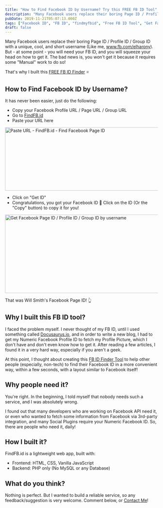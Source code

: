 ```yaml
---
title: "How to Find Facebook ID by Username? Try this FREE FB ID Tool"
description: "Many Facebook users replace their boring Page ID / Profile ID / Group ID with a unique, cool, and short username (Like me, <a href=\"https://www.facebook.com/elh"
pubDate: 2019-11-21T05:07:13.000Z
tags: ["Facebook ID", "FB ID", "findmyfbid", "Free FB ID Tool", "Get Facebook Group ID", "Get Facebook ID by Username", "Get Facebook Page ID", "Get Facebook Profile ID"]
draft: false
---
```


Many Facebook users replace their boring Page ID / Profile ID / Group ID with a unique, cool, and short username (Like me, <a href="https://www.facebook.com/elharony">www.fb.com/elharony</a>). But - at some point - you will need your FB ID, and you will squeeze your head on how to get it. The bad news is, you won't get it because it requires some "Manual" work to do so!

That's why I built this <a href="https://findfb.id">FREE FB ID Finder</a> ⭐
<h2>How to Find Facebook ID by Username?</h2>
It has never been easier, just do the following:
<ul>
 	<li>Copy your Facebook Profile URL / Page URL / Group URL</li>
 	<li>Go to <a href="https://findfb.id">FindFB.id</a></li>
 	<li>Paste your URL here</li>
</ul>
<img class="size-full wp-image-620 aligncenter" src="https://www.elharony.com/wp-content/uploads/2019/11/Paste-URL-FindFB.id-Find-Facebook-Page-ID.jpg" alt="Paste URL - FindFB.id - Find Facebook Page ID" width="736" height="208" />
<ul>
 	<li>Click on "Get ID"</li>
 	<li>Congratulations, you got your Facebook ID 🎉 Click on the ID (Or the "Copy" button) to copy it for you!</li>
</ul>
<img class="aligncenter wp-image-621 size-full" src="https://www.elharony.com/wp-content/uploads/2019/11/Get-ID-FindFB.id-Find-Facebook-Page-ID-Profile-ID-Group-ID-by-username.jpg" alt="Get Facebook Page ID / Profile ID / Group ID by username" width="747" height="258" />

That was Will Smith's Facebook Page ID! 👆
<h2>Why I built this FB ID tool?</h2>
I faced the problem myself. I never thought of my FB ID, until I used something called <a href="https://docusaurus.io/">Docusaurus.io</a>, and in order to write a new blog, I had to get my Numeric Facebook Profile ID to fetch my Profile Picture, which I don't have and don't even know how to get it. After reading a few articles, I found it in a very hard way, especially if you aren't a geek.

At this point, I thought about creating this <a href="https://findfb.id/">FB ID Finder Tool</a> to help other people (especially, non-tech) to find their Facebook ID in a more convenient way, within a few seconds, with a layout similar to Facebook itself!
<h2>Why people need it?</h2>
You're right. In the beginning, I told myself that nobody needs such a service, and I was absolutely wrong.

I found out that many developers who are working on Facebook API need it, or even who wanted to fetch some information from Facebook via 3rd-party integration, and many Social Plugins require your Numeric Facebook ID. So, there are people who need it, daily!
<h2>How I built it?</h2>
FindFB.id is a lightweight web app, built with:
<ul>
 	<li>Frontend: HTML, CSS, Vanilla JavaScript</li>
 	<li>Backend: PHP only (No MySQL or any Database)</li>
</ul>
<h2>What do you think?</h2>
Nothing is perfect. But I wanted to build a reliable service, so any feedback/suggestion is very welcome. Comment below, or <a href="https://www.elharony.com/contact/">Contact Me</a>!